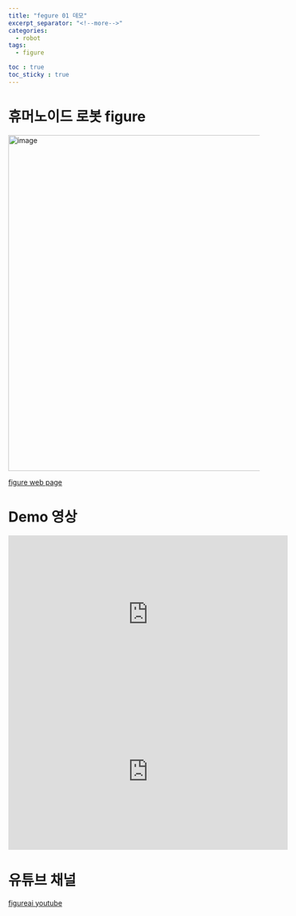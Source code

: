 ```yaml
---
title: "fegure 01 데모"
excerpt_separator: "<!--more-->"
categories:
  - robot
tags:
  - figure

toc : true
toc_sticky : true
---
```


# 휴머노이드 로봇 figure
<img width="673" alt="image" src="https://github.com/younlea/younlea.github.io/assets/1435846/45f1f34b-8dd2-4454-a4eb-1f08783dd4cb">     

[figure web page](https://www.figure.ai/)    

# Demo 영상
<iframe width="560" height="315" src="https://www.youtube.com/embed/GiKvPJSOUmE" frameborder="0" allowfullscreen></iframe>    

<iframe width="560" height="315" src="https://www.youtube.com/embed/Sq1QZB5baNw" frameborder="0" allowfullscreen></iframe>    

# 유튜브 채널
[figureai youtube](https://www.youtube.com/@figureai)    

